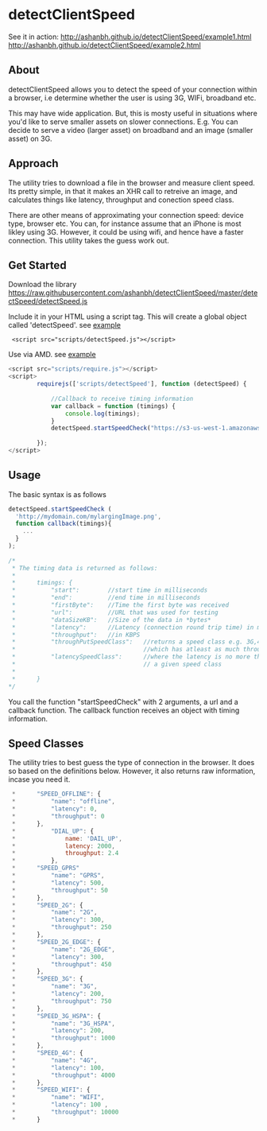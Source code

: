# detectClientSpeed
See it in action: 
http://ashanbh.github.io/detectClientSpeed/example1.html
http://ashanbh.github.io/detectClientSpeed/example2.html

## About
detectClientSpeed allows you to detect the speed of your connection within a browser, i.e determine whether the user is using 3G, WIFi, broadband etc. 

This may have wide application. But, this is mosty useful in situations where you'd like to serve smaller assets on slower connections. E.g. You can decide to serve a video (larger asset) on broadband and an image (smaller asset) on 3G. 

## Approach
The utility tries to download a file in the browser and measure client speed. Its pretty simple, in that it makes an XHR call to retreive an image, and calculates things like latency, throughput and conection speed class. 

There are other means of approximating your connection speed: device type, browser etc. You can, for instance assume that an iPhone is most likley using 3G. However, it could be using wifi, and hence have a faster connection. This utility takes the guess work out. 

## Get Started
Download the library https://raw.githubusercontent.com/ashanbh/detectClientSpeed/master/detectSpeed/detectSpeed.js

Include it in your HTML using a script tag. This will create a global object called 'detectSpeed'.
see [example](http://ashanbh.github.io/detectClientSpeed/example2.html)
```
 <script src="scripts/detectSpeed.js"></script>
```

Use via AMD. see [example](http://ashanbh.github.io/detectClientSpeed/example1.html)
```javascript
<script src="scripts/require.js"></script>
<script>
        requirejs(['scripts/detectSpeed'], function (detectSpeed) {
        
            //Callback to receive timing information
            var callback = function (timings) {
                console.log(timings);
            }
            detectSpeed.startSpeedCheck("https://s3-us-west-1.amazonaws.com/amit.shanbhag/3g/coffee-apple-iphone-laptop.jpg", callback);
            
        });
</script>
```

## Usage
The basic syntax is as follows
```javascript
detectSpeed.startSpeedCheck (
  'http://mydomain.com/mylargingImage.png',
  function callback(timings){
    ...
  }
);
 
/*
 * The timing data is returned as follows:
 *
 *      timings: {
 *          "start":        //start time in milliseconds
 *          "end":          //end time in milliseconds
 *          "firstByte":    //Time the first byte was received
 *          "url":          //URL that was used for testing
 *          "dataSizeKB":   //Size of the data in *bytes*
 *          "latency":      //Latency (connection round trip time) in milliseconds
 *          "throughput":   //in KBPS
 *          "throughPutSpeedClass":   //returns a speed class e.g. 3G,4G,WIFI etc. 
 *                                    //which has atleast as much throughput.
 *          "latencySpeedClass":      //where the latency is no more that of  
 *                                    // a given speed class
 *                                     
 *      }
*/
```

You call the function "startSpeedCheck" with 2 arguments, a url and a callback function. The callback function receives an object with timing information.

## Speed Classes
The utility tries to best guess the type of connection in the browser. It does so based on the definitions below. However, it also returns raw information, incase you need it.

```javascript
 * 	    "SPEED_OFFLINE": {
 * 	        "name": "offline",
 * 	        "latency": 0,
 * 	        "throughput": 0
 * 	    },
 *          "DIAL_UP": {
 *              name: 'DAIL_UP',
 *              latency: 2000,
 *              throughput: 2.4
 *          },
 * 	    "SPEED_GPRS"
 * 	        "name": "GPRS",
 * 	        "latency": 500,
 * 	        "throughput": 50
 * 	    },
 * 	    "SPEED_2G": {
 * 	        "name": "2G",
 * 	        "latency": 300,
 * 	        "throughput": 250
 * 	    },
 * 	    "SPEED_2G_EDGE": {
 * 	        "name": "2G_EDGE",
 * 	        "latency": 300,
 * 	        "throughput": 450
 * 	    },
 * 	    "SPEED_3G": {
 * 	        "name": "3G",
 * 	        "latency": 200,
 * 	        "throughput": 750
 * 	    },
 * 	    "SPEED_3G_HSPA": {
 * 	        "name": "3G_HSPA",
 * 	        "latency": 200,
 * 	        "throughput": 1000
 * 	    },
 * 	    "SPEED_4G": {
 * 	        "name": "4G",
 * 	        "latency": 100,
 * 	        "throughput": 4000
 * 	    },
 * 	    "SPEED_WIFI": {
 * 	        "name": "WIFI",
 * 	        "latency": 100 ,
 * 	        "throughput": 10000
 * 	    }
```
